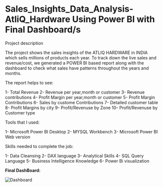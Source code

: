 # Sales_Insights_Data_Analysis-AtliQ_Hardware Using Power BI with Final Dashboard/s

Project description

The project shows the sales insights of the ATLIQ HARDWARE in INDIA which sells millions of products each year. To track down the live sales and revenue/cost, we generated a POWER BI based report along with the dashboard to check what sales have patterns throughout the years and months.

The report helps to see:

1- Total Revenue 2- Revenue per year,month or customer 3- Revenue contributions  4- Profit Margin per year,month or customer 5- Profit Margin Contributions 6- Sales by custome Contributions 7- Detailed customer table  8- Profit Margins by city 9- Profit/Revenuse by Zone 10- Profit/Revenuse by Customer type

Tools that I used:

1- Microsoft Power BI Desktop 2- MYSQL Workbench 3- Microsoft Power BI Web version

Skills needed to complete the job:

1- Data Cleansing 2- DAX language 3- Analytical Skills 4- SQL Query Language 5- Business Intelligence Knowledge 6- Power Bi visualization

**Final DashBoard:**

![Dashboard](https://github.com/TatsavChovatiya/Sales_Insights_Data_Analysis-AtliQ_Hardware/assets/53991557/80a6aabf-c2fe-4ce7-af3a-b6014624ef5e)
